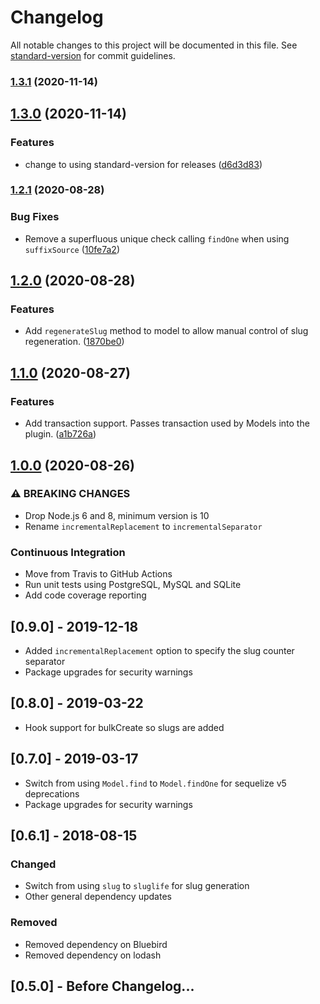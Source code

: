 # Changelog

All notable changes to this project will be documented in this file. See [standard-version](https://github.com/conventional-changelog/standard-version) for commit guidelines.

### [1.3.1](https://github.com/jarrodconnolly/sequelize-slugify/compare/v1.3.0...v1.3.1) (2020-11-14)

## [1.3.0](https://github.com/jarrodconnolly/sequelize-slugify/compare/v1.2.1...v1.3.0) (2020-11-14)


### Features

* change to using standard-version for releases ([d6d3d83](https://github.com/jarrodconnolly/sequelize-slugify/commit/d6d3d83eaddd92e18043374c8e3ddfe438a5e6ad))

### [1.2.1](https://github.com/jarrodconnolly/sequelize-slugify/compare/v1.2.0...v1.2.1) (2020-08-28)


### Bug Fixes

* Remove a superfluous unique check calling `findOne` when using `suffixSource` ([10fe7a2](https://github.com/jarrodconnolly/sequelize-slugify/commit/10fe7a24a6149b3510f85135b2023b3b4e62e6f1))

## [1.2.0](https://github.com/jarrodconnolly/sequelize-slugify/compare/v1.1.0...v1.2.0) (2020-08-28)


### Features

* Add `regenerateSlug` method to model to allow manual control of slug regeneration. ([1870be0](https://github.com/jarrodconnolly/sequelize-slugify/commit/1870be0dec7f401f8a079d30b76099f67fb6e8e9))

## [1.1.0](https://github.com/jarrodconnolly/sequelize-slugify/compare/v1.0.0...v1.1.0) (2020-08-27)


### Features

* Add transaction support. Passes transaction used by Models into the plugin. ([a1b726a](https://github.com/jarrodconnolly/sequelize-slugify/commit/a1b726a18c6053b398662b20e2f9f134186a39ce))

## [1.0.0](https://github.com/jarrodconnolly/sequelize-slugify/compare/v0.9.1...v1.0.0) (2020-08-26)


### ⚠ BREAKING CHANGES

* Drop Node.js 6 and 8, minimum version is 10
* Rename `incrementalReplacement` to `incrementalSeparator`

### Continuous Integration

* Move from Travis to GitHub Actions
* Run unit tests using PostgreSQL, MySQL and SQLite
* Add code coverage reporting

## [0.9.0] - 2019-12-18
- Added `incrementalReplacement` option to specify the slug counter separator
- Package upgrades for security warnings

## [0.8.0] - 2019-03-22
- Hook support for bulkCreate so slugs are added

## [0.7.0] - 2019-03-17
- Switch from using `Model.find` to `Model.findOne` for sequelize v5 deprecations
- Package upgrades for security warnings


## [0.6.1] - 2018-08-15

### Changed
- Switch from using `slug` to `sluglife` for slug generation
- Other general dependency updates

### Removed
- Removed dependency on Bluebird
- Removed dependency on lodash


## [0.5.0] - Before Changelog...
